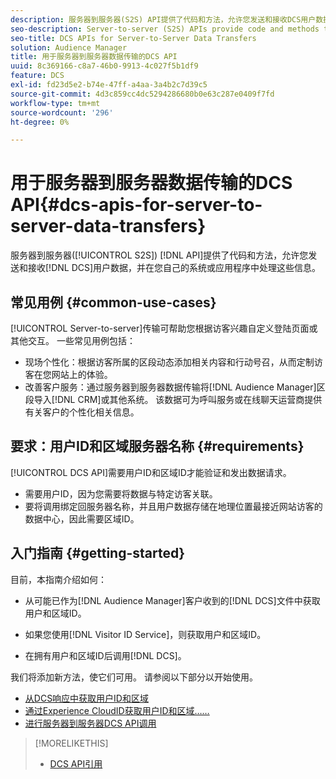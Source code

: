 ```yaml
---
description: 服务器到服务器(S2S) API提供了代码和方法，允许您发送和接收DCS用户数据，并在您自己的系统或应用程序中处理这些信息。
seo-description: Server-to-server (S2S) APIs provide code and methods that let you send and receive DCS user data and work with this information in your own systems or applications.
seo-title: DCS APIs for Server-to-Server Data Transfers
solution: Audience Manager
title: 用于服务器到服务器数据传输的DCS API
uuid: 8c369166-c8a7-46b0-9913-4c027f5b1df9
feature: DCS
exl-id: fd23d5e2-b74e-47ff-a4aa-3a4b2c7d39c5
source-git-commit: 4d3c859cc4dc5294286680b0e63c287e0409f7fd
workflow-type: tm+mt
source-wordcount: '296'
ht-degree: 0%

---
```


# 用于服务器到服务器数据传输的DCS API{#dcs-apis-for-server-to-server-data-transfers}

服务器到服务器([!UICONTROL S2S]) [!DNL API]提供了代码和方法，允许您发送和接收[!DNL DCS]用户数据，并在您自己的系统或应用程序中处理这些信息。

## 常见用例 {#common-use-cases}

[!UICONTROL Server-to-server]传输可帮助您根据访客兴趣自定义登陆页面或其他交互。 一些常见用例包括：

* 现场个性化：根据访客所属的区段动态添加相关内容和行动号召，从而定制访客在您网站上的体验。
* 改善客户服务：通过服务器到服务器数据传输将[!DNL Audience Manager]区段导入[!DNL CRM]或其他系统。 该数据可为呼叫服务或在线聊天运营商提供有关客户的个性化相关信息。

## 要求：用户ID和区域服务器名称 {#requirements}

[!UICONTROL DCS API]需要用户ID和区域ID才能验证和发出数据请求。

* 需要用户ID，因为您需要将数据与特定访客关联。
* 要将调用绑定回服务器名称，并且用户数据存储在地理位置最接近网站访客的数据中心，因此需要区域ID。

## 入门指南 {#getting-started}

目前，本指南介绍如何：

* 从可能已作为[!DNL Audience Manager]客户收到的[!DNL DCS]文件中获取用户和区域ID。

* 如果您使用[!DNL Visitor ID Service]，则获取用户和区域ID。
* 在拥有用户和区域ID后调用[!DNL DCS]。

我们将添加新方法，使它们可用。 请参阅以下部分以开始使用。

* [从DCS响应中获取用户ID和区域](dcs-aam-ids.md)
* [通过Experience CloudID获取用户ID和区域……](dcs-mcid-ids.md)
* [进行服务器到服务器DCS API调用](dcs-s2s-calls.md)

>[!MORELIKETHIS]
>
>* [DCS API引用](../../../api/dcs-intro/dcs-api-reference/dcs-api-methods.md)
